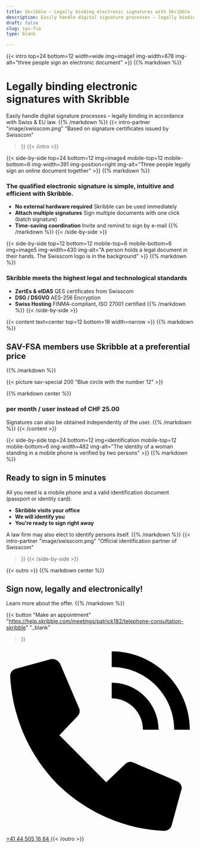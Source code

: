 ```yaml
---
title: Skribble – Legally binding electronic signatures with Skribble
description: Easily handle digital signature processes – legally binding in accordance with Swiss & EU law.
draft: false
slug: sav-fsa
type: blank

---
```


{{< intro top=24 bottom=12 width=wide img=image1 img-width=678 img-alt="three people sign an electronic document" >}}
{{% markdown %}}
# Legally binding electronic signatures with Skribble
Easily handle digital signature processes – legally binding in accordance with Swiss & EU law.
{{% /markdown %}}
{{< intro-partner
  "image/swisscom.png"
  "Based on signature certificates issued by Swisscom"
>}}
{{< /intro >}}

[//]: # (--------------------------------------------------------------------------------------------------------------)

{{< side-by-side top=24 bottom=12 img=image4 mobile-top=12 mobile-bottom=6 img-width=391 img-position=right img-alt="Three people legally sign an online document together" >}}
{{% markdown %}}
### The qualified electronic signature is simple, intuitive and efficient with Skribble.

- **No external hardware required**
Skribble can be used immediately
- **Attach multiple signatures**
Sign multiple documents with one click (batch signature)
- **Time-saving coordination**
Invite and remind to sign by e-mail
{{% /markdown %}}
{{< /side-by-side >}}

[//]: # (--------------------------------------------------------------------------------------------------------------)

{{< side-by-side top=12 bottom=12 mobile-top=6 mobile-bottom=6 img=image5 img-width=430 img-alt="A person holds a legal document in their hands. The Swisscom logo is in the background" >}}
{{% markdown %}}
### Skribble meets the highest legal and technological standards

- **ZertEs & eIDAS**
QES certificates from Swisscom
- **DSG / DSGVO**
AES-256 Encryption
- **Swiss Hosting**
FINMA-compliant, ISO 27001 certified
{{% /markdown %}}
{{< /side-by-side >}}

[//]: # (--------------------------------------------------------------------------------------------------------------)

{{< content text=center top=12 bottom=18 width=narrow >}}
{{% markdown %}}
## SAV-FSA members use Skribble at a preferential price
{{% /markdown %}}

{{< picture sav-special 200 "Blue circle with the number 12" >}}

{{% markdown center %}}
### per month / user instead of CHF 25.00
Signatures can also be obtained independently of the user.
{{% /markdown %}}
{{< /content >}}

[//]: # (--------------------------------------------------------------------------------------------------------------)

{{< side-by-side top=24 bottom=12 img=identification mobile-top=12 mobile-bottom=6 img-width=482 img-alt="The identity of a woman standing in a mobile phone is verified by two persons" >}}
{{% markdown %}}
## Ready to sign in 5 minutes

All you need is a mobile phone and a valid identification document (passport or identity card).

- **Skribble visits your office**
- **We will identify you**
- **You're ready to sign right away**

A law firm may also elect to identify persons itself.
{{% /markdown %}}
{{< intro-partner
  "image/swisscom.png"
  "Official identification partner of Swisscom"
>}}
{{< /side-by-side >}}

[//]: # (--------------------------------------------------------------------------------------------------------------)

{{< outro >}}
{{% markdown center %}}
## Sign now, legally and electronically!
Learn more about the offer.
{{% /markdown %}}

{{< button
  "Make an appointment"
  "https://help.skribble.com/meetings/patrick182/telephone-consultation-skribble"
  "_blank"
>}}
<a class="mobile-link outro__link" href="tel:+41445051664">
  <svg version="1.1" id="Ebene_1" xmlns="http://www.w3.org/2000/svg" xmlns:xlink="http://www.w3.org/1999/xlink" x="0px" y="0px"
	 viewBox="0 0 24 24" style="enable-background:new 0 0 24 24;" xml:space="preserve">
		<path d="M21.5,10.5h2c0-5.5-4.5-10-10-10v2C17.9,2.5,21.5,6.1,21.5,10.5z M17.5,10.5h2c0-3.3-2.7-6-6-6v2
			C15.7,6.5,17.5,8.3,17.5,10.5z M21.9,17.1l-5.6-2.4c-0.4-0.2-0.8-0.1-1.1,0.2l-2.4,2.3l-6-6l2.3-2.4c0.3-0.3,0.4-0.7,0.2-1.1
			L6.9,2.1C6.7,1.7,6.2,1.4,5.7,1.5L1.3,2.7c-0.5,0.1-0.8,0.5-0.8,1c0.3,5.2,2.4,10,6,13.7c3.7,3.6,8.6,5.8,13.7,6
			c0.5,0,0.9-0.3,1-0.8l1.2-4.4C22.6,17.8,22.3,17.3,21.9,17.1z"/>
  </svg>
  +41 44 505 16 64
</a>
{{< /outro >}}

